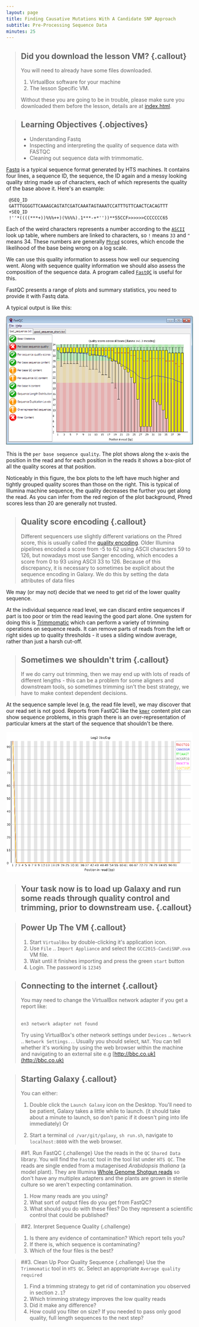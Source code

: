 ```yaml
---
layout: page
title: Finding Causative Mutations With A Candidate SNP Approach
subtitle: Pre-Processing Sequence Data
minutes: 25
---
```


> ## Did you download the lesson VM? {.callout}
> You will need to already have some files downloaded. 
>
> 1. VirtualBox software for your machine
> 2. The lesson Specific VM.
>
> Without these you are going to be in trouble, please make sure you downloaded them before the lesson, details are at [index.html](index.html).
>


> ## Learning Objectives {.objectives}
> * Understanding Fastq
> * Inspecting and interpreting the quality of sequence data with FASTQC
> * Cleaning out sequence data with trimmomatic.




[Fastq](reference.html#Fastq) is a typical sequence format generated by HTS machines. It contains four lines, a sequence ID, the sequence, the ID again and a messy looking quality string made up of characters, each of which represents the quality of the base above it. Here's an example:

~~~ {.output}
 @SEQ_ID
 GATTTGGGGTTCAAAGCAGTATCGATCAAATAGTAAATCCATTTGTTCAACTCACAGTTT
 +SEQ_ID
 !''*((((***+))%%%++)(%%%%).1***-+*''))**55CCF>>>>>>CCCCCCC65
~~~

Each of the weird characters represents a number according to the [`ASCII`](reference.html#ASCII) look up table, where numbers are linked to characters, so `!` means `33` and `"` means 34. These numbers are generally [`Phred`](reference.html#Phred) scores, which encode the likelihood of the base being wrong on a log scale.

We can use this quality information to assess how well our sequencing went. Along with sequence quality information we should also assess the composition of the sequence data. A program called [`FastQC`](reference.html#FastQC) is useful for this.

FastQC presents a range of plots and summary statistics, you need to provide it with Fastq data.

A typical output is like this:

![FastQC Summary Plot](img/fastqc.png)

This is the `per base sequence quality`. The plot shows along the x-axis the position in the read and for each position in the reads it shows a box-plot of all the quality scores at that position. 

Noticeably in this figure, the box plots to the left have much higher and tightly grouped quality scores than those on the right. This is typical of Illumina machine sequence, the quality decreases the further you get along the read. As you can infer from the red region of the plot background, Phred scores less than 20 are generally not trusted.

> ## Quality score encoding {.callout}
> Different sequencers use slightly different variations on the Phred score, this is usually called the [quality encoding](reference.html#encoding). Older Illumina pipelines encoded a score from -5 to 62 using ASCII characters 59 to 126, but nowadays most use Sanger encoding, which encodes a score from 0 to 93 using ASCII 33 to 126.
>   Because of this discrepancy, it is necessary to sometimes be explicit about the sequence encoding in Galaxy. We do this by setting the data attributes of data files
>

We may (or may not) decide that we need to get rid of the lower quality sequence. 

At the individual sequence read level, we can discard entire sequences if part is too poor or trim the read leaving the good part alone. One system for doing this is [Trimmomatic](reference.html#trimmomatic) which can perform a variety of trimming operations on sequence reads.  It can remove parts of reads from the left or right sides up to quality thresholds - it uses a sliding window average, rather than just a harsh cut-off. 

> ## Sometimes we shouldn't trim {.callout}
> If we do carry out trimming, then we may end up with lots of reads of different lengths - this can be a problem for some aligners and downstream tools, so sometimes trimming isn't the best strategy, we have to make context dependent decisions.

At the sequence sample level (e.g, the read file level), we may discover that our read set is not good. Reports from FastQC like the [`kmer`](reference.html#kmer) content plot can show sequence problems, in this graph there is an over-representation of particular kmers at the start of the sequence that shouldn't be there.

![The first few bases here are significantly enriched, this can be due to sequence adapters (if they were used) but if not, then the sequence is likely not good, even if the quality scores are fine](img/kmer_content.png)

> ## Your task now is to load up Galaxy and run some reads through quality control and trimming, prior to downstream use. {.callout}
  
> ## Power Up The VM {.callout}
>	1. Start  `VirtualBox` by double-clicking it's application icon.
>	2. Use `File` .. `Import Appliance` and select the `GCC2015-CandiSNP.ova` VM file.
>	3. Wait until it finishes importing and press the green `start` button
>	4. Login. The password is `12345`


> ## Connecting to the internet {.callout}
> You may need to change the VirtualBox network adapter if you get a report like:
>
>~~~ {.error}
>
> en3 network adapter not found
>
>~~~
>
> Try using VirtualBox's other network settings under `Devices` .. `Network` .. `Network Settings..`. Usually you should select, `NAT`. You can tell whether it's working by using the web browser within the machine and navigating to an external site e.g [http://bbc.co.uk](http://bbc.co.uk)
>

>## Starting Galaxy {.callout}
> You can either:
>
>	1. Double click the `Launch Galaxy` icon on the Desktop. You'll need to be patient, Galaxy takes a little while to launch. 
>   (it should take about a minute to launch, so don't panic if it doesn't ping into life immediately)
>	Or
>	
>	2. Start a terminal `cd /var/git/galaxy`, `sh run.sh`, navigate to `localhost:8080` with the web browser.
>

> ##1. Run FastQC {.challenge}
> Use the reads in the `QC` `Shared Data` library. You will find the `FastQC` tool in the tool list under `HTS QC`.
> The reads are single ended from a mutagenised _Arabidopsis thaliana_ (a model plant). They are Illumina [Whole Genome Shotgun reads](reference.html#whole_genome_shotgun) so don't have any multiplex adapters and the plants are grown in sterile culture so we aren't expecting contamination.
>
> 1. How many reads are you using?
> 2. What sort of output files do you get from FastQC?
> 3. What should you do with these files? Do they represent a scientific control that could be published?
>

> ##2. Interpret Sequence Quality {.challenge}
>
> 1. Is there any evidence of contamination? Which report tells you?
> 2. If there is, which sequence is contaminating?
> 3. Which of the four files is the best?
> 

> ##3. Clean Up Poor Quality Sequence {.challenge}
> Use the `Trimmomatic` tool in `HTS QC`. Select an appropriate `Average quality required`
> 
> 1. Find a trimming strategy to get rid of contamination you observed in section `2.1`?
> 2. Which trimming strategy improves the low quality reads
> 3. Did it make any difference?
> 4. How could you filter on size? If you needed to pass only good quality, full length sequences to the next step?



